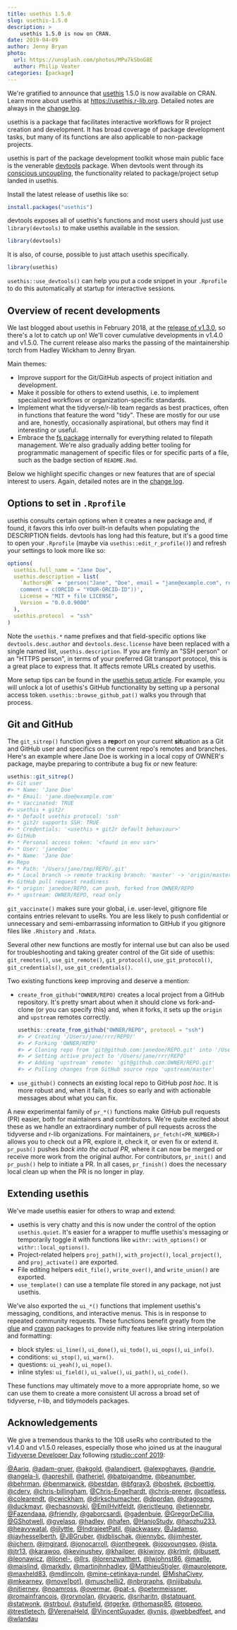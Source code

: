 ```yaml
---
title: usethis 1.5.0
slug: usethis-1.5.0
description: >
    usethis 1.5.0 is now on CRAN.
date: 2019-04-09
author: Jenny Bryan
photo:
  url: https://unsplash.com/photos/MPu7kSboG8E
  author: Philip Veater
categories: [package]
---
```




We're gratified to announce that [usethis](https://usethis.r-lib.org) 1.5.0 is now available on CRAN. Learn more about usethis at <https://usethis.r-lib.org>. Detailed notes are always in the [change log](https://usethis.r-lib.org/news/index.html).

usethis is a package that facilitates interactive workflows for R project creation and development. It has broad coverage of package development tasks, but many of its functions are also applicable to non-package projects.

usethis is part of the package development toolkit whose main public face is the venerable [devtools](https://devtools.r-lib.org) package. When devtools went through its [conscious uncoupling](https://www.tidyverse.org/articles/2018/10/devtools-2-0-0/#conscious-uncoupling), the functionality related to package/project setup landed in usethis.

Install the latest release of usethis like so:


```r
install.packages("usethis")
```

devtools exposes all of usethis's functions and most users should just use `library(devtools)` to make usethis available in the session. 


```r
library(devtools)
```

It is also, of course, possible to just attach usethis specifically.


```r
library(usethis)
```

`usethis::use_devtools()` can help you put a code snippet in your `.Rprofile` to do this automatically at startup for interactive sessions.

## Overview of recent developments

We last blogged about usethis in February 2018, at the [release of v1.3.0](https://www.tidyverse.org/articles/2018/02/usethis-1-3-0/), so there's a lot to catch up on! We'll cover cumulative developments in v1.4.0 and v1.5.0. The current release also marks the passing of the maintainership torch from Hadley Wickham to Jenny Bryan.

Main themes:

  * Improve support for the Git/GitHub aspects of project initiation and development.
  * Make it possible for others to extend usethis, i.e. to implement specialized workflows or organization-specific standards.
  * Implement what the tidyverse/r-lib team regards as best practices, often in functions that feature the word "tidy". These are mostly for our use and are, honestly, occasionally aspirational, but others may find it interesting or useful.
  * Embrace the [fs package](https://fs.r-lib.org) internally for everything related to filepath management. We're also gradually adding better tooling for programmatic management of specific files or for specific parts of a file, such as the badge section of `README.Rmd`.
  
Below we highlight specific changes or new features that are of special interest to users. Again, detailed notes are in the [change log](https://usethis.r-lib.org/news/index.html).

## Options to set in `.Rprofile`

usethis consults certain options when it creates a new package and, if found, it favors this info over built-in defaults when populating the DESCRIPTION fields. devtools has long had this feature, but it's a good time to open your `.Rprofile` (maybe via `usethis::edit_r_profile()`) and refresh your settings to look more like so:


```r
options(
  usethis.full_name = "Jane Doe",
  usethis.description = list(
    `Authors@R` = 'person("Jane", "Doe", email = "jane@example.com", role = c("aut", "cre"), 
    comment = c(ORCID = "YOUR-ORCID-ID"))',
    License = "MIT + file LICENSE",
    Version = "0.0.0.9000"
  ),
  usethis.protocol  = "ssh"
)
```

Note the `usethis.*` name prefixes and that field-specific options like `devtools.desc.author` and `devtools.desc.license` have been replaced with a single named list, `usethis.description`. If you are firmly an "SSH person" or an "HTTPS person", in terms of your preferred Git transport protocol, this is a great place to express that. It affects remote URLs created by usethis.

More setup tips can be found in the [usethis setup article](https://usethis.r-lib.org/articles/articles/usethis-setup.html). For example, you will unlock a lot of usethis's GitHub functionality by setting up a personal access token. `usethis::browse_github_pat()` walks you through that process.

## Git and GitHub

The `git_sitrep()` function gives a **rep**ort on your current **sit**uation as a Git and GitHub user and specifics on the current repo's remotes and branches. Here's an example where Jane Doe is working in a local copy of OWNER's package, maybe preparing to contribute a bug fix or new feature:

``` r
usethis::git_sitrep()
#> Git user
#> * Name: 'Jane Doe'
#> * Email: 'jane.doe@example.com'
#> * Vaccinated: TRUE
#> usethis + git2r
#> * Default usethis protocol: 'ssh'
#> * git2r supports SSH: TRUE
#> * Credentials: '<usethis + git2r default behaviour>'
#> GitHub
#> * Personal access token: '<found in env var>'
#> * User: 'janedoe'
#> * Name: 'Jane Doe'
#> Repo
#> * Path: '/Users/jane/tmp/REPO/.git'
#> * Local branch -> remote tracking branch: 'master' -> 'origin/master'
#> GitHub pull request readiness
#> * origin: janedoe/REPO, can push, forked from OWNER/REPO
#> * upstream: OWNER/REPO, read only
```

`git_vaccinate()` makes sure your global, i.e. user-level, gitignore file contains entries relevant to useRs. You are less likely to push confidential or unnecessary and semi-embarrassing information to GitHub if you gitignore files like `.Rhistory` and `.Rdata`.

Several other new functions are mostly for internal use but can also be used for troubleshooting and taking greater control of the Git side of usethis: `git_remotes()`, `use_git_remote()`, `git_protocol()`, `use_git_protocol()`, `git_credentials()`, `use_git_credentials()`.

Two existing functions keep improving and deserve a mention:

  * `create_from_github("OWNER/REPO)` creates a local project from a GitHub repository. It's pretty smart about when it should clone vs fork-and-clone (or you can specify this) and, when it forks, it sets up the `origin` and `upstream` remotes correctly.
  
    ``` r
    usethis::create_from_github("OWNER/REPO", protocol = "ssh")
    #> ✔ Creating '/Users/jane/rrr/REPO/'
    #> ✔ Forking 'OWNER/REPO'
    #> ✔ Cloning repo from 'git@github.com:janedoe/REPO.git' into '/Users/jane/rrr/REPO'
    #> ✔ Setting active project to '/Users/jane/rrr/REPO'
    #> ✔ Adding 'upstream' remote: 'git@github.com:OWNER/REPO.git'
    #> ✔ Pulling changes from GitHub source repo 'upstream/master'
    ```  
  * `use_github()` connects an existing local repo to GitHub *post hoc*. It is more robust and, when it fails, it does so early and with actionable messages about what you can fix.

A new experimental family of `pr_*()` functions make GitHub pull requests (PR) easier, both for maintainers and contributors. We're quite excited about these as we handle an extraordinary number of pull requests across the tidyverse and r-lib organizations. For maintainers, `pr_fetch(<PR_NUMBER>)` allows you to check out a PR, explore it, check it, or even fix or extend it. `pr_push()` pushes *back into the actual PR*, where it can now be merged or receive more work from the original author. For contributors, `pr_init()` and `pr_push()` help to initiate a PR. In all cases, `pr_finish()` does the necessary local clean up when the PR is no longer in play.

## Extending usethis

We've made usethis easier for others to wrap and extend:

  * usethis is very chatty and this is now under the control of the option `usethis.quiet`. It's easier for a wrapper to muffle usethis's messaging or temporarily toggle it with functions like `withr::with_options()` or `withr::local_options()`.
  * Project-related helpers `proj_path()`, `with_project()`, `local_project()`, and `proj_activate()` are exported.
  * File editing helpers `edit_file()`, `write_over()`, and `write_union()` are exported.
  * `use_template()` can use a template file stored in any package, not just usethis.

We've also exported the `ui_*()` functions that implement usethis's messaging, conditions, and interactive menus. This is in response to repeated community requests. These functions benefit greatly from the [glue](https://glue.tidyverse.org) and [crayon](https://github.com/r-lib/crayon#readme) packages to provide nifty features like string interpolation and formatting:

  * block styles: `ui_line()`, `ui_done()`, `ui_todo()`, `ui_oops()`, `ui_info()`.
  * conditions: `ui_stop()`, `ui_warn()`.
  * questions: `ui_yeah()`, `ui_nope()`.
  * inline styles: `ui_field()`, `ui_value()`, `ui_path()`, `ui_code()`.

These functions may ultimately move to a more appropriate home, so we can use them to create a more consistent UI across a broad set of tidyverse, r-lib, and tidymodels packages.

## Acknowledgements

<!-- use_tidy_thanks(from = "v1.3.0", to = "v1.5.0") -->

We give a tremendous thanks to the 108 useRs who contributed to the v1.4.0 and v1.5.0 releases, especially those who joined us at the inaugural [Tidyverse Developer Day](https://www.tidyverse.org/articles/2018/11/tidyverse-developer-day-2019/) following [rstudio::conf 2019](https://www.rstudio.com/conference/):

[&#x0040;Aariq](https://github.com/Aariq), [&#x0040;adam-gruer](https://github.com/adam-gruer), [&#x0040;akgold](https://github.com/akgold), [&#x0040;alandipert](https://github.com/alandipert), [&#x0040;alexpghayes](https://github.com/alexpghayes), [&#x0040;andrie](https://github.com/andrie), [&#x0040;angela-li](https://github.com/angela-li), [&#x0040;apreshill](https://github.com/apreshill), [&#x0040;atheriel](https://github.com/atheriel), [&#x0040;batpigandme](https://github.com/batpigandme), [&#x0040;beanumber](https://github.com/beanumber), [&#x0040;behrman](https://github.com/behrman), [&#x0040;benmarwick](https://github.com/benmarwick), [&#x0040;bestdan](https://github.com/bestdan), [&#x0040;bfgray3](https://github.com/bfgray3), [&#x0040;boshek](https://github.com/boshek), [&#x0040;cboettig](https://github.com/cboettig), [&#x0040;cderv](https://github.com/cderv), [&#x0040;chris-billingham](https://github.com/chris-billingham), [&#x0040;Chris-Engelhardt](https://github.com/Chris-Engelhardt), [&#x0040;chris-prener](https://github.com/chris-prener), [&#x0040;coatless](https://github.com/coatless), [&#x0040;colearendt](https://github.com/colearendt), [&#x0040;cwickham](https://github.com/cwickham), [&#x0040;dirkschumacher](https://github.com/dirkschumacher), [&#x0040;dpprdan](https://github.com/dpprdan), [&#x0040;dragosmg](https://github.com/dragosmg), [&#x0040;duckmayr](https://github.com/duckmayr), [&#x0040;echasnovski](https://github.com/echasnovski), [&#x0040;EmilHvitfeldt](https://github.com/EmilHvitfeldt), [&#x0040;erictleung](https://github.com/erictleung), [&#x0040;etiennebr](https://github.com/etiennebr), [&#x0040;Fazendaaa](https://github.com/Fazendaaa), [&#x0040;friendly](https://github.com/friendly), [&#x0040;gaborcsardi](https://github.com/gaborcsardi), [&#x0040;gadenbuie](https://github.com/gadenbuie), [&#x0040;GregorDeCillia](https://github.com/GregorDeCillia), [&#x0040;GShotwell](https://github.com/GShotwell), [&#x0040;gvelasq](https://github.com/gvelasq), [&#x0040;hadley](https://github.com/hadley), [&#x0040;hafen](https://github.com/hafen), [&#x0040;HanjoStudy](https://github.com/HanjoStudy), [&#x0040;haozhu233](https://github.com/haozhu233), [&#x0040;heavywatal](https://github.com/heavywatal), [&#x0040;ijlyttle](https://github.com/ijlyttle), [&#x0040;IndrajeetPatil](https://github.com/IndrajeetPatil), [&#x0040;jackwasey](https://github.com/jackwasey), [&#x0040;Jadamso](https://github.com/Jadamso), [&#x0040;jayhesselberth](https://github.com/jayhesselberth), [&#x0040;JBGruber](https://github.com/JBGruber), [&#x0040;jdblischak](https://github.com/jdblischak), [&#x0040;jennybc](https://github.com/jennybc), [&#x0040;jimhester](https://github.com/jimhester), [&#x0040;jjchern](https://github.com/jjchern), [&#x0040;jmgirard](https://github.com/jmgirard), [&#x0040;jonocarroll](https://github.com/jonocarroll), [&#x0040;jonthegeek](https://github.com/jonthegeek), [&#x0040;jooyoungseo](https://github.com/jooyoungseo), [&#x0040;jsta](https://github.com/jsta), [&#x0040;jtr13](https://github.com/jtr13), [&#x0040;karawoo](https://github.com/karawoo), [&#x0040;kevinushey](https://github.com/kevinushey), [&#x0040;khailper](https://github.com/khailper), [&#x0040;kiwiroy](https://github.com/kiwiroy), [&#x0040;krlmlr](https://github.com/krlmlr), [&#x0040;lbusett](https://github.com/lbusett), [&#x0040;leonawicz](https://github.com/leonawicz), [&#x0040;lionel-](https://github.com/lionel-), [&#x0040;llrs](https://github.com/llrs), [&#x0040;lorenzwalthert](https://github.com/lorenzwalthert), [&#x0040;lwjohnst86](https://github.com/lwjohnst86), [&#x0040;maelle](https://github.com/maelle), [&#x0040;maislind](https://github.com/maislind), [&#x0040;markdly](https://github.com/markdly), [&#x0040;martinjhnhadley](https://github.com/martinjhnhadley), [&#x0040;MatthieuStigler](https://github.com/MatthieuStigler), [&#x0040;maurolepore](https://github.com/maurolepore), [&#x0040;maxheld83](https://github.com/maxheld83), [&#x0040;mdlincoln](https://github.com/mdlincoln), [&#x0040;mine-cetinkaya-rundel](https://github.com/mine-cetinkaya-rundel), [&#x0040;MishaCivey](https://github.com/MishaCivey), [&#x0040;mkearney](https://github.com/mkearney), [&#x0040;move[bot]](https://github.com/move[bot]), [&#x0040;muschellij2](https://github.com/muschellij2), [&#x0040;nbrgraphs](https://github.com/nbrgraphs), [&#x0040;nijibabulu](https://github.com/nijibabulu), [&#x0040;njtierney](https://github.com/njtierney), [&#x0040;noamross](https://github.com/noamross), [&#x0040;overmar](https://github.com/overmar), [&#x0040;pat-s](https://github.com/pat-s), [&#x0040;petermeissner](https://github.com/petermeissner), [&#x0040;romainfrancois](https://github.com/romainfrancois), [&#x0040;rorynolan](https://github.com/rorynolan), [&#x0040;ryapric](https://github.com/ryapric), [&#x0040;sriharitn](https://github.com/sriharitn), [&#x0040;statquant](https://github.com/statquant), [&#x0040;statwonk](https://github.com/statwonk), [&#x0040;strboul](https://github.com/strboul), [&#x0040;stufield](https://github.com/stufield), [&#x0040;tgerke](https://github.com/tgerke), [&#x0040;thomasp85](https://github.com/thomasp85), [&#x0040;topepo](https://github.com/topepo), [&#x0040;trestletech](https://github.com/trestletech), [&#x0040;VerenaHeld](https://github.com/VerenaHeld), [&#x0040;VincentGuyader](https://github.com/VincentGuyader), [&#x0040;vnijs](https://github.com/vnijs), [&#x0040;webbedfeet](https://github.com/webbedfeet), and [&#x0040;wlandau](https://github.com/wlandau)
